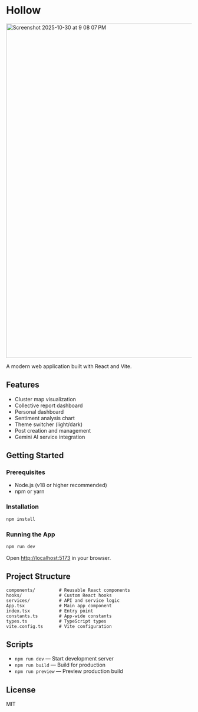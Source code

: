 # Hollow
<img width="1512" height="904" alt="Screenshot 2025-10-30 at 9 08 07 PM" src="https://github.com/user-attachments/assets/7eb6ca9a-6fb2-4329-afac-5535e231589f" />

A modern web application built with React and Vite.

## Features
- Cluster map visualization
- Collective report dashboard
- Personal dashboard
- Sentiment analysis chart
- Theme switcher (light/dark)
- Post creation and management
- Gemini AI service integration

## Getting Started

### Prerequisites
- Node.js (v18 or higher recommended)
- npm or yarn

### Installation
```bash
npm install
```

### Running the App
```bash
npm run dev
```

Open [http://localhost:5173](http://localhost:5173) in your browser.

## Project Structure
```
components/         # Reusable React components
hooks/              # Custom React hooks
services/           # API and service logic
App.tsx             # Main app component
index.tsx           # Entry point
constants.ts        # App-wide constants
types.ts            # TypeScript types
vite.config.ts      # Vite configuration
```

## Scripts
- `npm run dev` — Start development server
- `npm run build` — Build for production
- `npm run preview` — Preview production build

## License
MIT
